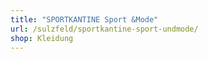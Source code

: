 ```yaml
---
title: "SPORTKANTINE Sport &Mode"
url: /sulzfeld/sportkantine-sport-undmode/
shop: Kleidung
---
```

